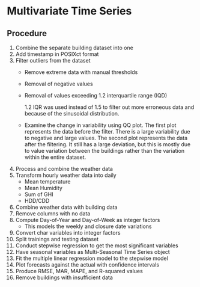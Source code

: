 # Multivariate Time Series
## Procedure
1. Combine the separate building dataset into one
2. Add timestamp in POSIXct format
3. Filter outliers from the dataset
    - Remove extreme data with manual thresholds
    - Removal of negative values
    - Removal of values exceeding 1.2 interquartile range (IQD)
        
        1.2 IQR was used instead of 1.5 to filter out more erroneous data and because of the sinusoidal distribution.

    - Examine the change in variability using QQ plot. The first plot represents the data before the filter. There is a large variability due to negative and large values. The second plot represents the data after the filtering. It still has a large deviation, but this is mostly due to value variation between the buildings rather than the variation within the entire dataset. 
4. Process and combine the weather data
5. Transform hourly weather data into daily
    - Mean temperature
    - Mean Humidity
    - Sum of GHI
    - HDD/CDD
6. Combine weather data with building data
7. Remove columns with no data
8. Compute Day-of-Year and Day-of-Week as integer factors
    - This models the weekly and closure date variations
9. Convert char variables into integer factors 
10. Split trainings and testing dataset
11. Conduct stepwise regression to get the most significant variables
12. Have seasonal variables as Multi-Seasonal Time Series object
13. Fit the multiple linear regression model to the stepwise model 
14. Plot forecasts against the actual with confidence intervals
15. Produce RMSE, MAR, MAPE, and R-squared values
16. Remove buildings with insufficient data

